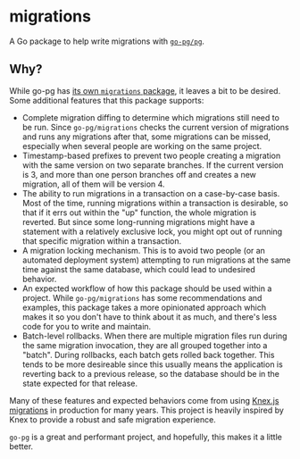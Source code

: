 # migrations

A Go package to help write migrations with [`go-pg/pg`](https://github.com/go-pg/pg).

## Why?

While go-pg has [its own `migrations`
package](https://github.com/go-pg/migrations), it leaves a bit to be desired.
Some additional features that this package supports:

- Complete migration diffing to determine which migrations still need to be run.
  Since `go-pg/migrations` checks the current version of migrations and runs any
  migrations after that, some migrations can be missed, especially when several
  people are working on the same project.
- Timestamp-based prefixes to prevent two people creating a migration with the
  same version on two separate branches. If the current version is 3, and more
  than one person branches off and creates a new migration, all of them will be
  version 4.
- The ability to run migrations in a transaction on a case-by-case basis. Most
  of the time, running migrations within a transaction is desirable, so that if
  it errs out within the "up" function, the whole migration is reverted. But
  since some long-running migrations might have a statement with a relatively
  exclusive lock, you might opt out of running that specific migration within a
  transaction.
- A migration locking mechanism. This is to avoid two people (or an automated
  deployment system) attempting to run migrations at the same time against the
  same database, which could lead to undesired behavior.
- An expected workflow of how this package should be used within a project.
  While `go-pg/migrations` has some recommendations and examples, this package
  takes a more opinionated approach which makes it so you don't have to think
  about it as much, and there's less code for you to write and maintain.
- Batch-level rollbacks. When there are multiple migration files run during the
  same migration invocation, they are all grouped together into a "batch".
  During rollbacks, each batch gets rolled back together. This tends to be more
  desireable since this usually means the application is reverting back to a
  previous release, so the database should be in the state expected for that
  release.

Many of these features and expected behaviors come from using [Knex.js
migrations](https://knexjs.org/#Migrations) in production for many years. This
project is heavily inspired by Knex to provide a robust and safe migration
experience.

`go-pg` is a great and performant project, and hopefully, this makes it a little
better.
